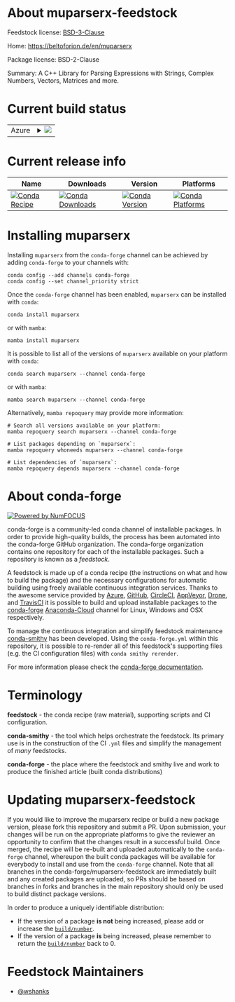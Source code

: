 About muparserx-feedstock
=========================

Feedstock license: [BSD-3-Clause](https://github.com/conda-forge/muparserx-feedstock/blob/main/LICENSE.txt)

Home: https://beltoforion.de/en/muparserx

Package license: BSD-2-Clause

Summary: A C++ Library for Parsing Expressions with Strings, Complex Numbers, Vectors, Matrices and more.

Current build status
====================


<table>
    
  <tr>
    <td>Azure</td>
    <td>
      <details>
        <summary>
          <a href="https://dev.azure.com/conda-forge/feedstock-builds/_build/latest?definitionId=18697&branchName=main">
            <img src="https://dev.azure.com/conda-forge/feedstock-builds/_apis/build/status/muparserx-feedstock?branchName=main">
          </a>
        </summary>
        <table>
          <thead><tr><th>Variant</th><th>Status</th></tr></thead>
          <tbody><tr>
              <td>linux_64</td>
              <td>
                <a href="https://dev.azure.com/conda-forge/feedstock-builds/_build/latest?definitionId=18697&branchName=main">
                  <img src="https://dev.azure.com/conda-forge/feedstock-builds/_apis/build/status/muparserx-feedstock?branchName=main&jobName=linux&configuration=linux%20linux_64_" alt="variant">
                </a>
              </td>
            </tr><tr>
              <td>osx_64</td>
              <td>
                <a href="https://dev.azure.com/conda-forge/feedstock-builds/_build/latest?definitionId=18697&branchName=main">
                  <img src="https://dev.azure.com/conda-forge/feedstock-builds/_apis/build/status/muparserx-feedstock?branchName=main&jobName=osx&configuration=osx%20osx_64_" alt="variant">
                </a>
              </td>
            </tr>
          </tbody>
        </table>
      </details>
    </td>
  </tr>
</table>

Current release info
====================

| Name | Downloads | Version | Platforms |
| --- | --- | --- | --- |
| [![Conda Recipe](https://img.shields.io/badge/recipe-muparserx-green.svg)](https://anaconda.org/conda-forge/muparserx) | [![Conda Downloads](https://img.shields.io/conda/dn/conda-forge/muparserx.svg)](https://anaconda.org/conda-forge/muparserx) | [![Conda Version](https://img.shields.io/conda/vn/conda-forge/muparserx.svg)](https://anaconda.org/conda-forge/muparserx) | [![Conda Platforms](https://img.shields.io/conda/pn/conda-forge/muparserx.svg)](https://anaconda.org/conda-forge/muparserx) |

Installing muparserx
====================

Installing `muparserx` from the `conda-forge` channel can be achieved by adding `conda-forge` to your channels with:

```
conda config --add channels conda-forge
conda config --set channel_priority strict
```

Once the `conda-forge` channel has been enabled, `muparserx` can be installed with `conda`:

```
conda install muparserx
```

or with `mamba`:

```
mamba install muparserx
```

It is possible to list all of the versions of `muparserx` available on your platform with `conda`:

```
conda search muparserx --channel conda-forge
```

or with `mamba`:

```
mamba search muparserx --channel conda-forge
```

Alternatively, `mamba repoquery` may provide more information:

```
# Search all versions available on your platform:
mamba repoquery search muparserx --channel conda-forge

# List packages depending on `muparserx`:
mamba repoquery whoneeds muparserx --channel conda-forge

# List dependencies of `muparserx`:
mamba repoquery depends muparserx --channel conda-forge
```


About conda-forge
=================

[![Powered by
NumFOCUS](https://img.shields.io/badge/powered%20by-NumFOCUS-orange.svg?style=flat&colorA=E1523D&colorB=007D8A)](https://numfocus.org)

conda-forge is a community-led conda channel of installable packages.
In order to provide high-quality builds, the process has been automated into the
conda-forge GitHub organization. The conda-forge organization contains one repository
for each of the installable packages. Such a repository is known as a *feedstock*.

A feedstock is made up of a conda recipe (the instructions on what and how to build
the package) and the necessary configurations for automatic building using freely
available continuous integration services. Thanks to the awesome service provided by
[Azure](https://azure.microsoft.com/en-us/services/devops/), [GitHub](https://github.com/),
[CircleCI](https://circleci.com/), [AppVeyor](https://www.appveyor.com/),
[Drone](https://cloud.drone.io/welcome), and [TravisCI](https://travis-ci.com/)
it is possible to build and upload installable packages to the
[conda-forge](https://anaconda.org/conda-forge) [Anaconda-Cloud](https://anaconda.org/)
channel for Linux, Windows and OSX respectively.

To manage the continuous integration and simplify feedstock maintenance
[conda-smithy](https://github.com/conda-forge/conda-smithy) has been developed.
Using the ``conda-forge.yml`` within this repository, it is possible to re-render all of
this feedstock's supporting files (e.g. the CI configuration files) with ``conda smithy rerender``.

For more information please check the [conda-forge documentation](https://conda-forge.org/docs/).

Terminology
===========

**feedstock** - the conda recipe (raw material), supporting scripts and CI configuration.

**conda-smithy** - the tool which helps orchestrate the feedstock.
                   Its primary use is in the construction of the CI ``.yml`` files
                   and simplify the management of *many* feedstocks.

**conda-forge** - the place where the feedstock and smithy live and work to
                  produce the finished article (built conda distributions)


Updating muparserx-feedstock
============================

If you would like to improve the muparserx recipe or build a new
package version, please fork this repository and submit a PR. Upon submission,
your changes will be run on the appropriate platforms to give the reviewer an
opportunity to confirm that the changes result in a successful build. Once
merged, the recipe will be re-built and uploaded automatically to the
`conda-forge` channel, whereupon the built conda packages will be available for
everybody to install and use from the `conda-forge` channel.
Note that all branches in the conda-forge/muparserx-feedstock are
immediately built and any created packages are uploaded, so PRs should be based
on branches in forks and branches in the main repository should only be used to
build distinct package versions.

In order to produce a uniquely identifiable distribution:
 * If the version of a package **is not** being increased, please add or increase
   the [``build/number``](https://docs.conda.io/projects/conda-build/en/latest/resources/define-metadata.html#build-number-and-string).
 * If the version of a package **is** being increased, please remember to return
   the [``build/number``](https://docs.conda.io/projects/conda-build/en/latest/resources/define-metadata.html#build-number-and-string)
   back to 0.

Feedstock Maintainers
=====================

* [@wshanks](https://github.com/wshanks/)

